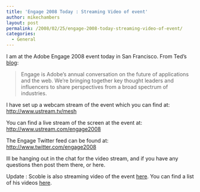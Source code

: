 ```yaml
---
title: 'Engage 2008 Today : Streaming Video of event'
author: mikechambers
layout: post
permalink: /2008/02/25/engage-2008-today-streaming-video-of-event/
categories:
  - General
---
```



I am at the Adobe Engage 2008 event today in San Francisco. From Ted&#8217;s [blog][1]:

> Engage is Adobe&#8217;s annual conversation on the future of applications and the web. We&#8217;re bringing together key thought leaders and influencers to share perspectives from a broad spectrum of industries.

<!--more-->

  
I have set up a webcam stream of the event which you can find at:  
<http://www.ustream.tv/mesh>

You can find a live stream of the screen at the event at:  
<http://www.ustream.com/engage2008>

The Engage Twitter feed can be found at:  
<http://www.twitter.com/engage2008>

Ill be hanging out in the chat for the video stream, and if you have any questions then post them there, or here.

Update : Scoble is also streaming video of the event [here][2]. You can find a list of his videos [here][3].

 [1]: http://www.onflex.org/ted/2008/02/engage-2008-future-of-web.php
 [2]: http://qik.com/scobleizer
 [3]: http://scobleizer.com/2008/02/25/live-video-from-adobe-engage-event/